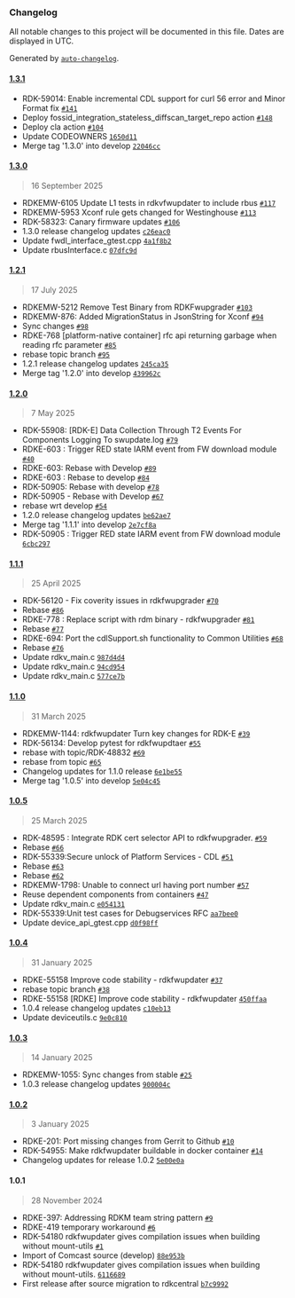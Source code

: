### Changelog

All notable changes to this project will be documented in this file. Dates are displayed in UTC.

Generated by [`auto-changelog`](https://github.com/CookPete/auto-changelog).

#### [1.3.1](https://github.com/rdkcentral/rdkfwupdater/compare/1.3.0...1.3.1)

- RDK-59014: Enable incremental CDL support for curl 56 error and Minor Format fix [`#141`](https://github.com/rdkcentral/rdkfwupdater/pull/141)
- Deploy fossid_integration_stateless_diffscan_target_repo action [`#148`](https://github.com/rdkcentral/rdkfwupdater/pull/148)
- Deploy cla action [`#104`](https://github.com/rdkcentral/rdkfwupdater/pull/104)
- Update CODEOWNERS [`1650d11`](https://github.com/rdkcentral/rdkfwupdater/commit/1650d11dc64b34813ea706733ca164ac3047afbb)
- Merge tag '1.3.0' into develop [`22046cc`](https://github.com/rdkcentral/rdkfwupdater/commit/22046cc538fbcebe39430438d6611894fab32bcc)

#### [1.3.0](https://github.com/rdkcentral/rdkfwupdater/compare/1.2.1...1.3.0)

> 16 September 2025

- RDKEMW-6105 Update L1 tests in rdkvfwupdater to include rbus [`#117`](https://github.com/rdkcentral/rdkfwupdater/pull/117)
- RDKEMW-5953 Xconf rule gets changed for Westinghouse [`#113`](https://github.com/rdkcentral/rdkfwupdater/pull/113)
- RDK-58323: Canary firmware updates [`#106`](https://github.com/rdkcentral/rdkfwupdater/pull/106)
- 1.3.0 release changelog updates [`c26eac0`](https://github.com/rdkcentral/rdkfwupdater/commit/c26eac00f3e7125450ae0fa55f1bb0ad4d29dc8a)
- Update fwdl_interface_gtest.cpp [`4a1f8b2`](https://github.com/rdkcentral/rdkfwupdater/commit/4a1f8b29dff382c88c5c6d470630671cc50bab3c)
- Update rbusInterface.c [`07dfc9d`](https://github.com/rdkcentral/rdkfwupdater/commit/07dfc9d79d6e0a30c7aee49ba0a23f163ad988ea)

#### [1.2.1](https://github.com/rdkcentral/rdkfwupdater/compare/1.2.0...1.2.1)

> 17 July 2025

- RDKEMW-5212 Remove Test Binary from RDKFwupgrader [`#103`](https://github.com/rdkcentral/rdkfwupdater/pull/103)
- RDKEMW-876: Added MigrationStatus in JsonString for Xconf [`#94`](https://github.com/rdkcentral/rdkfwupdater/pull/94)
- Sync changes [`#98`](https://github.com/rdkcentral/rdkfwupdater/pull/98)
- RDKE-768 [platform-native container] rfc api returning garbage when reading rfc parameter [`#85`](https://github.com/rdkcentral/rdkfwupdater/pull/85)
- rebase topic branch [`#95`](https://github.com/rdkcentral/rdkfwupdater/pull/95)
- 1.2.1 release changelog updates [`245ca35`](https://github.com/rdkcentral/rdkfwupdater/commit/245ca35cfccd1400822619fa7c594dd922f2ff32)
- Merge tag '1.2.0' into develop [`439962c`](https://github.com/rdkcentral/rdkfwupdater/commit/439962c6d6598286480f855211d250a15b2d918f)

#### [1.2.0](https://github.com/rdkcentral/rdkfwupdater/compare/1.1.1...1.2.0)

> 7 May 2025

- RDK-55908: [RDK-E] Data Collection Through T2 Events For Components Logging To swupdate.log [`#79`](https://github.com/rdkcentral/rdkfwupdater/pull/79)
- RDKE-603 : Trigger RED state IARM event from FW download module [`#40`](https://github.com/rdkcentral/rdkfwupdater/pull/40)
- RDKE-603: Rebase with Develop [`#89`](https://github.com/rdkcentral/rdkfwupdater/pull/89)
- RDKE-603 : Rebase to develop [`#84`](https://github.com/rdkcentral/rdkfwupdater/pull/84)
- RDK-50905: Rebase with develop [`#78`](https://github.com/rdkcentral/rdkfwupdater/pull/78)
- RDK-50905 - Rebase with Develop [`#67`](https://github.com/rdkcentral/rdkfwupdater/pull/67)
- rebase wrt develop [`#54`](https://github.com/rdkcentral/rdkfwupdater/pull/54)
- 1.2.0 release changelog updates [`be62ae7`](https://github.com/rdkcentral/rdkfwupdater/commit/be62ae7f7f5e68b2e616fd012e0d999d908e8d2e)
- Merge tag '1.1.1' into develop [`2e7cf8a`](https://github.com/rdkcentral/rdkfwupdater/commit/2e7cf8ab81efc41fae2c1a91c0278dfbc52b3568)
- RDK-50905 : Trigger RED state IARM event from FW download module [`6cbc297`](https://github.com/rdkcentral/rdkfwupdater/commit/6cbc297163a127655700b9fac7b4b259959d5c05)

#### [1.1.1](https://github.com/rdkcentral/rdkfwupdater/compare/1.1.0...1.1.1)

> 25 April 2025

- RDK-56120 - Fix coverity issues in rdkfwupgrader [`#70`](https://github.com/rdkcentral/rdkfwupdater/pull/70)
- Rebase [`#86`](https://github.com/rdkcentral/rdkfwupdater/pull/86)
- RDKE-778 : Replace script  with rdm binary - rdkfwupgrader [`#81`](https://github.com/rdkcentral/rdkfwupdater/pull/81)
- Rebase [`#77`](https://github.com/rdkcentral/rdkfwupdater/pull/77)
- RDKE-694: Port the cdlSupport.sh functionality to Common Utilities [`#68`](https://github.com/rdkcentral/rdkfwupdater/pull/68)
- Rebase [`#76`](https://github.com/rdkcentral/rdkfwupdater/pull/76)
- Update rdkv_main.c [`987d4d4`](https://github.com/rdkcentral/rdkfwupdater/commit/987d4d421636268da52a92a2be7b3be45b9a1aba)
- Update rdkv_main.c [`94cd954`](https://github.com/rdkcentral/rdkfwupdater/commit/94cd9549998ec883cc9ded5bc6b5ca81b36f78b7)
- Update rdkv_main.c [`577ce7b`](https://github.com/rdkcentral/rdkfwupdater/commit/577ce7b1fac045d717129248a09196986e842d27)

#### [1.1.0](https://github.com/rdkcentral/rdkfwupdater/compare/1.0.5...1.1.0)

> 31 March 2025

- RDKEMW-1144: rdkfwupdater Turn key changes for RDK-E [`#39`](https://github.com/rdkcentral/rdkfwupdater/pull/39)
- RDK-56134: Develop pytest for rdkfwupdtaer [`#55`](https://github.com/rdkcentral/rdkfwupdater/pull/55)
- rebase with topic/RDK-48832 [`#69`](https://github.com/rdkcentral/rdkfwupdater/pull/69)
- rebase from topic [`#65`](https://github.com/rdkcentral/rdkfwupdater/pull/65)
- Changelog updates for 1.1.0 release [`6e1be55`](https://github.com/rdkcentral/rdkfwupdater/commit/6e1be559731f3b67e96a2c050d1d3fa11a7a0b10)
- Merge tag '1.0.5' into develop [`5e04c45`](https://github.com/rdkcentral/rdkfwupdater/commit/5e04c45b4a790fd8bf66362b97de0dd46a6cffe8)

#### [1.0.5](https://github.com/rdkcentral/rdkfwupdater/compare/1.0.4...1.0.5)

> 25 March 2025

- RDK-48595 : Integrate RDK cert selector API to rdkfwupgrader. [`#59`](https://github.com/rdkcentral/rdkfwupdater/pull/59)
- Rebase [`#66`](https://github.com/rdkcentral/rdkfwupdater/pull/66)
- RDK-55339:Secure unlock of Platform Services - CDL [`#51`](https://github.com/rdkcentral/rdkfwupdater/pull/51)
- Rebase [`#63`](https://github.com/rdkcentral/rdkfwupdater/pull/63)
- Rebase  [`#62`](https://github.com/rdkcentral/rdkfwupdater/pull/62)
- RDKEMW-1798: Unable to connect url having port number [`#57`](https://github.com/rdkcentral/rdkfwupdater/pull/57)
- Reuse dependent components from containers [`#47`](https://github.com/rdkcentral/rdkfwupdater/pull/47)
- Update rdkv_main.c [`e054131`](https://github.com/rdkcentral/rdkfwupdater/commit/e054131da23c34785f2e6ddb4c3cafa9a412f8af)
- RDK-55339:Unit test cases for Debugservices RFC [`aa7bee0`](https://github.com/rdkcentral/rdkfwupdater/commit/aa7bee0f1ea973b93cb2bac75ee255299b7f5c4e)
- Update device_api_gtest.cpp [`d0f98ff`](https://github.com/rdkcentral/rdkfwupdater/commit/d0f98ff1a88597760881c9b4c7dae0ad23686a95)

#### [1.0.4](https://github.com/rdkcentral/rdkfwupdater/compare/1.0.3...1.0.4)

> 31 January 2025

- RDKE-55158 Improve code stability - rdkfwupdater [`#37`](https://github.com/rdkcentral/rdkfwupdater/pull/37)
- rebase topic branch [`#38`](https://github.com/rdkcentral/rdkfwupdater/pull/38)
- RDKE-55158 [RDKE] Improve code stability - rdkfwupdater [`450ffaa`](https://github.com/rdkcentral/rdkfwupdater/commit/450ffaa0bda4ac258991f5960fdb5b280afcf8ef)
- 1.0.4 release changelog updates [`c10eb13`](https://github.com/rdkcentral/rdkfwupdater/commit/c10eb1384a99e2ecd4c5056164aa554de2feac3f)
- Update deviceutils.c [`9e0c810`](https://github.com/rdkcentral/rdkfwupdater/commit/9e0c810366757574782860baad79baec228750ba)

#### [1.0.3](https://github.com/rdkcentral/rdkfwupdater/compare/1.0.2...1.0.3)

> 14 January 2025

- RDKEMW-1055: Sync changes from stable [`#25`](https://github.com/rdkcentral/rdkfwupdater/pull/25)
- 1.0.3 release changelog updates [`900004c`](https://github.com/rdkcentral/rdkfwupdater/commit/900004c99c7e67913a62e27f5a07fbf5ef053e74)

#### [1.0.2](https://github.com/rdkcentral/rdkfwupdater/compare/1.0.1...1.0.2)

> 3 January 2025

- RDKE-201: Port missing changes from Gerrit to Github [`#10`](https://github.com/rdkcentral/rdkfwupdater/pull/10)
- RDK-54955: Make rdkfwupdater buildable in docker container [`#14`](https://github.com/rdkcentral/rdkfwupdater/pull/14)
- Changelog updates for release 1.0.2 [`5e00e0a`](https://github.com/rdkcentral/rdkfwupdater/commit/5e00e0a4918ac5f85563c308f634a1041ac1de1c)

#### 1.0.1

> 28 November 2024

- RDKE-397: Addressing RDKM team string pattern [`#9`](https://github.com/rdkcentral/rdkfwupdater/pull/9)
- RDKE-419 temporary workaround [`#6`](https://github.com/rdkcentral/rdkfwupdater/pull/6)
- RDK-54180 rdkfwupdater gives compilation issues when building without mount-utils [`#1`](https://github.com/rdkcentral/rdkfwupdater/pull/1)
- Import of Comcast source (develop) [`88e953b`](https://github.com/rdkcentral/rdkfwupdater/commit/88e953b9f43b2ef3465267439c583c7af1e3f6d1)
- RDK-54180 rdkfwupdater gives compilation issues when building without mount-utils. [`6116689`](https://github.com/rdkcentral/rdkfwupdater/commit/611668991cd454578740848a4ab34729b7454f7e)
- First release after source migration to rdkcentral [`b7c9992`](https://github.com/rdkcentral/rdkfwupdater/commit/b7c9992db16236a9c477c27d3b27c55f791b400c)

